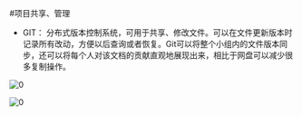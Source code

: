 #项目共享、管理

* GIT：
分布式版本控制系统，可用于共享、修改文件。可以在文件更新版本时记录所有改动，方便以后查询或者恢复。Git可以将整个小组内的文件版本同步，还可以将每个人对该文档的贡献直观地展现出来，相比于网盘可以减少很多复制操作。

![0](../pic/02-04-1.jpg "0")

![0](../pic/02-04-2.jpg "0")